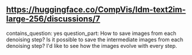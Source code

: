 ## https://huggingface.co/CompVis/ldm-text2im-large-256/discussions/7

contains_question: yes
question_part: How to save images from each denoising step? Is it possible to save the intermediate images from each denoising step?  I'd like to see how the images evolve with every step.